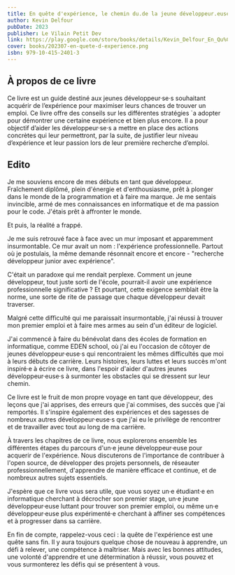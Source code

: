 ```yaml
---
title: En quête d'expérience, le chemin du.de la jeune développeur.euse 
author: Kevin Delfour
pubDate: 2023
publisher: Le Vilain Petit Dev
link: https://play.google.com/store/books/details/Kevin_Delfour_En_Qu%C3%AAte_d_Exp%C3%A9rience?id=RejMEAAAQBAJ&hl=fr
cover: books/202307-en-quete-d-experience.png
isbn: 979-10-415-2401-3
---
```

## À propos de ce livre

Ce livre est un guide destiné aux jeunes développeur·se·s souhaitant acquérir de l’expérience pour maximiser leurs chances de trouver un emploi.
Ce livre offre des conseils sur les différentes stratégies `a adopter pour démontrer une certaine expérience et bien plus encore.
Il a pour objectif d’aider les développeur·se·s a mettre en place des actions concrètes qui leur permettront, par la suite, de justifier leur niveau d’expérience et leur passion lors de leur première recherche d’emploi.

## Edito

Je me souviens encore de mes débuts en tant que développeur. Fraîchement diplômé, plein d'énergie et d'enthousiasme, prêt à plonger dans le monde de la programmation et à faire ma marque. Je me sentais invincible, armé de mes connaissances en informatique et de ma passion pour le code. J'étais prêt à affronter le monde.

Et puis, la réalité a frappé.

Je me suis retrouvé face à face avec un mur imposant et apparemment insurmontable. Ce mur avait un nom : l'expérience professionnelle. Partout où je postulais, la même demande résonnait encore et encore - "recherche développeur junior avec expérience".

C'était un paradoxe qui me rendait perplexe. Comment un jeune développeur, tout juste sorti de l'école, pourrait-il avoir une expérience professionnelle significative ? Et pourtant, cette exigence semblait être la norme, une sorte de rite de passage que chaque développeur devait traverser.

Malgré cette difficulté qui me paraissait insurmontable, j'ai réussi à trouver mon premier emploi et à faire mes armes au sein d'un éditeur de logiciel.

J'ai commencé à faire du bénévolat dans des écoles de formation en informatique, comme EDEN school, où j'ai eu l'occasion de côtoyer de jeunes développeur·euse·s qui rencontraient les mêmes difficultés que moi à leurs débuts de carrière. Leurs histoires, leurs luttes et leurs succès m'ont inspiré·e à écrire ce livre, dans l'espoir d'aider d'autres jeunes développeur·euse·s à surmonter les obstacles qui se dressent sur leur chemin.

Ce livre est le fruit de mon propre voyage en tant que développeur, des leçons que j'ai apprises, des erreurs que j'ai commises, des succès que j'ai remportés. Il s'inspire également des expériences et des sagesses de nombreux autres développeur·euse·s que j'ai eu le privilège de rencontrer et de travailler avec tout au long de ma carrière.

À travers les chapitres de ce livre, nous explorerons ensemble les différentes étapes du parcours d'un·e jeune développeur·euse pour acquerir de l'expérience. Nous discuterons de l'importance de contribuer à l'open source, de développer des projets personnels, de réseauter professionnellement, d'apprendre de manière efficace et continue, et de nombreux autres sujets essentiels.

J'espère que ce livre vous sera utile, que vous soyez un·e étudiant·e en informatique cherchant à décrocher son premier stage, un·e jeune développeur·euse luttant pour trouver son premier emploi, ou même un·e développeur·euse plus expérimenté·e cherchant à affiner ses compétences et à progresser dans sa carrière.

En fin de compte, rappelez-vous ceci : la quête de l'expérience est une quête sans fin. Il y aura toujours quelque chose de nouveau à apprendre, un défi à relever, une compétence à maîtriser. Mais avec les bonnes attitudes, une volonté d'apprendre et une détermination à réussir, vous pouvez et vous surmonterez les défis qui se présentent à vous.
